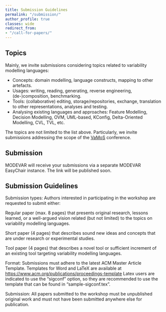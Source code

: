```yaml
---
title: Submission Guidelines
permalink: "/submission/"
author_profile: true
classes: wide
redirect_from:
- "/call-for-papers/"
---
```


## Topics

Mainly, we invite submissions considering topics related to variability modelling languages:

* Concepts: domain modelling, language constructs, mapping to other artefacts.
* Usages: writing, reading, generating, reverse engineering, (de-)composition, benchmarking.
* Tools: (collaborative) editing, storage/repositories, exchange, translation to other representations, analyses and testing.
* Analysing existing languages and approaches: Feature Modelling, Decision Modelling, OVM, UML-based, KConfig, Delta-Oriented Modelling, CVL, TVL, etc.

The topics are not limited to the list above. Particularly, we invite submissions addressing the scope of the [VaMoS](https://vamos2024.inf.unibe.ch/cfp/) conference.

## Submission

MODEVAR will receive your submissions via a separate MODEVAR EasyChair instance. The link will be published soon.

## Submission Guidelines

Submission types: Authors interested in participating in the workshop are requested to submit either:

Regular paper (max. 8 pages) that presents original research, lessons learned, or a well-argued vision related (but not limited) to the topics on variability modelling languages.

Short paper (4 pages) that describes sound new ideas and concepts that are under research or experimental studies.

Tool paper (4 pages) that describes a novel tool or sufficient increment of an existing tool targeting variability modelling languages.

Format: Submissions must adhere to the latest ACM Master Article Template. Templates for Word and LaTeX are available at https://www.acm.org/publications/proceedings-template 
Latex users are indicated to use the “sigconf” option, so they are recommended to use the template that can be found in “sample-sigconf.tex”.

Submission: All papers submitted to the workshop must be unpublished original work and must not have been submitted anywhere else for publication.



